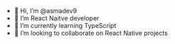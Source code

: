- 👋 Hi, I’m @asmadev9
- 👀 I’m React Naitve developer
- 🌱 I’m currently learning TypeScript
- 💞️ I’m looking to collaborate on React Native projects

<!---
asmadev9/asmadev9 is a ✨ special ✨ repository because its `README.md` (this file) appears on your GitHub profile.
You can click the Preview link to take a look at your changes.
--->
